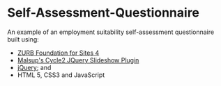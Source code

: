# Self-Assessment-Questionnaire
<p>An example of an employment suitability self-assessment questionnaire built using:</p>
<ul>
		<li>
				<a href="http://foundation.zurb.com/docs/v/4.3.2/">ZURB Foundation for Sites 4</a>
		</li>
		<li>
				<a href="http://jquery.malsup.com/cycle2">Malsup's Cycle2 JQuery Slideshow Plugin</a>
		</li>
		<li>
			<a href="http://jquery.com/">jQuery</a>; and
		</li>
		<li>
		  HTML 5, CSS3 and JavaScript
		</li>
</ul>
